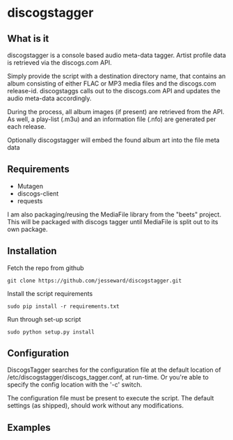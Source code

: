 # discogstagger

## What is it

discogstagger is a console based audio meta-data tagger. Artist profile data is 
retrieved via the discogs.com API.

Simply provide the script with a destination directory name, that contains an
album consisting of either FLAC or MP3 media files and the discogs.com 
release-id. discogstaggs calls out to the discogs.com API and updates the
audio meta-data accordingly.

During the process, all album images (if present) are retrieved from the API. 
As well, a play-list (.m3u) and an information file (.nfo) are generated per
each release.

Optionally discogstagger will embed the found album art into the file meta data

## Requirements

* Mutagen 
* discogs-client 
* requests

I am also packaging/reusing the MediaFile library from the "beets" project. This
will be packaged with discogs tagger until MediaFile is split out to its own
package.

## Installation 

Fetch the repo from github
```
git clone https://github.com/jesseward/discogstagger.git
```

Install the script requirements
```
sudo pip install -r requirements.txt
```

Run through set-up script
```
sudo python setup.py install
```

## Configuration 

DiscogsTagger searches for the configuration file at the default location of
/etc/discogstagger/discogs_tagger.conf, at run-time. Or you're able to specify the config 
location with the '-c' switch.

The configuration file must be present to execute the script. The default 
settings (as shipped), should work without any modifications.

## Examples
